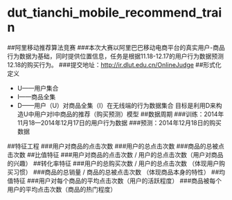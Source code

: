 # dut_tianchi_mobile_recommend_train
##阿里移动推荐算法竞赛
###本次大赛以阿里巴巴移动电商平台的真实用户-商品行为数据为基础，同时提供位置信息，任务是根据11.18-12.17的用户行为数据预测12.18的购买行为。
###提交地址：http://ir.dlut.edu.cn/OnlineJudge 
##形式化定义
- U——用户集合
- I——商品全集
- D——用户（U）对商品全集（I）在无线端的行为数据集合
目标是利用D来构造U中用户对I中商品的推荐（购买预测）模型
##数据周期
###训练：2014年11月18—2014年12月17日的用户行为数据
###预测：2014年12月18日的购买数据

##特征工程
###用户对商品的点击次数
###用户的总点击次数
###商品的总被点击次数
##比值特征
###用户对商品的点击次数 / 用户的总点击次数（用户对商品的兴趣）
##转化率特征
###用户的总购买次数 / 用户的总点击次数 （体现用户购买习惯）
###商品的总销量 / 商品的总被点击次数 （体现商品本身的特性）
##均值特征
###用户对每个商品的平均点击次数（用户的活跃程度）
###商品被每个用户的平均点击次数（商品的热门程度）
